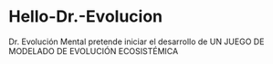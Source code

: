 # Hello-Dr.-Evolucion
Dr. Evolución Mental pretende iniciar el desarrollo de UN JUEGO DE MODELADO DE EVOLUCIÓN ECOSISTÉMICA
